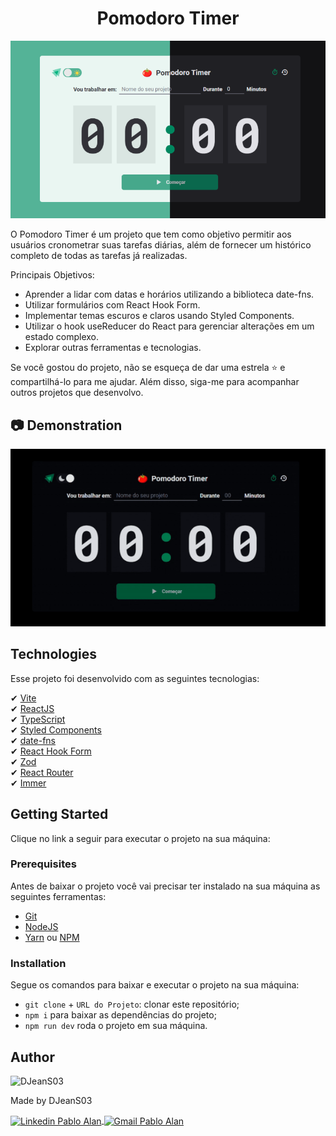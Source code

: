 <h1 align="center">
    Pomodoro Timer
</h1>
<p align="center">
    <img alt="Capa do projeto" title="Capa do projeto" src="./.github/images/Cover.png" />
</p>

O Pomodoro Timer é um projeto que tem como objetivo permitir aos usuários cronometrar suas tarefas diárias, além de fornecer um histórico completo de todas as tarefas já realizadas.

Principais Objetivos:
- Aprender a lidar com datas e horários utilizando a biblioteca date-fns.
- Utilizar formulários com React Hook Form.
- Implementar temas escuros e claros usando Styled Components.
- Utilizar o hook useReducer do React para gerenciar alterações em um estado complexo.
- Explorar outras ferramentas e tecnologias.

Se você gostou do projeto, não se esqueça de dar uma estrela ⭐ e compartilhá-lo para me ajudar. Além disso, siga-me para acompanhar outros projetos que desenvolvo.

## 📷 Demonstration
<p align="center">
    <img
        alt="Gif de demonstração do projeto" 
        title="Gif de demonstração do projeto" 
        src="./.github/images/pomodoro_timer-demonstration.gif" 
    />
</p>

## Technologies

Esse projeto foi desenvolvido com as seguintes tecnologias:

✔ [Vite](https://vitejs.dev/)
<br/>
✔ [ReactJS](https://reactjs.org/)
<br/>
✔ [TypeScript](https://www.typescriptlang.org/)
<br/>
✔ [Styled Components](https://styled-components.com/docs)
<br/>
✔ [date-fns](https://date-fns.org/docs/Getting-Started)
<br/>
✔ [React Hook Form](https://react-hook-form.com/)
<br/>
✔ [Zod](https://github.com/colinhacks/zod)
<br/>
✔ [React Router](https://reactrouter.com/en/v6.3.0/getting-started/overview)
<br/>
✔ [Immer](https://github.com/immerjs/immer)
<br/>

## Getting Started

Clique no link a seguir para executar o projeto na sua máquina:

### Prerequisites

Antes de baixar o projeto você vai precisar ter instalado na sua máquina as seguintes ferramentas:

* [Git](https://git-scm.com)
* [NodeJS](https://nodejs.org/en/)
* [Yarn](https://yarnpkg.com/) ou [NPM](https://www.npmjs.com/)

### Installation

Segue os comandos para baixar e executar o projeto na sua máquina:

* `git clone` + `URL do Projeto`: clonar este repositório;
* `npm i` para baixar as dependências do projeto;
* `npm run dev` roda o projeto em sua máquina.


## Author

<img alt="DJeanS03" title="DJeanS03" src="https://github.com/DJeanS03.png" width="100">
<p>
    Made by DJeanS03
</p>
<p align="left">
    <a href=https://www.linkedin.com/in/jean-victor-7bb04519a/" target="_blank">
        <img align="center" src="https://img.shields.io/badge/LinkedIn-%230077B5?style=for-the-badge&logo=linkedin&logoColor=white" alt="Linkedin Pablo Alan" />
    </a>
    <a href="mailto:jeamsillva3@gmail.com" target="_blank">
        <img align="center" src="https://img.shields.io/badge/Gmail-FF0000?style=for-the-badge&logo=gmail&logoColor=white" alt="Gmail Pablo Alan" />
    </a>
</p>
